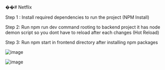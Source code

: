 ��#   N e t f l i x 

Step 1 : Install required dependencies to run the project (NPM Install)

Step 2: Run npm run dev command rooting to backend project it has node demon script so you dont have to reload after each changes (Hot Reload)

Step 3: Run npm start in frontend directory after installing npm packages 

![image](https://github.com/user-attachments/assets/eea789ab-d849-4d22-83aa-945a3fdf6051)


![image](https://github.com/user-attachments/assets/b34dd137-02cb-4ac3-aa6d-dc98cadb28f9)



 
 
